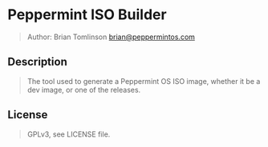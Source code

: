 # Peppermint ISO Builder

> Author: Brian Tomlinson <brian@peppermintos.com>


## Description

> The tool used to generate a Peppermint OS ISO image, whether it be a dev image, or one of the releases.


## License

> GPLv3, see LICENSE file.

